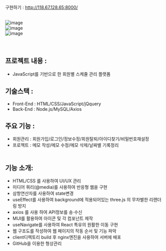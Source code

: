 구현하기 : http://118.67.128.65:8000/<br><br>

![image](https://user-images.githubusercontent.com/108252913/190981752-aa79099b-d189-4338-98c0-a780bcd4a3ee.png)<br>
![image](https://user-images.githubusercontent.com/108252913/190981882-d94af88d-20fb-4eb1-96a1-58c55250363f.png)<br>
![image](https://user-images.githubusercontent.com/108252913/190983011-c6212d87-edf2-47d9-95a0-c924c8abb792.png)<br>
<br><br>

## 프로젝트 내용 : <br>

- JavaScript를 기반으로 한 회원별 스케쥴 관리 플랫폼

## 기술스택 :

- Front-End : HTML/CSS/JavaScript/jQquery
- Back-End : Node.js/MySQL/Axios
  <br>

## 주요 기능 : <br>

- 회원관리 : 회원가입/로그인/정보수정/회원탈퇴/아이디찾기/비밀번호재설정
- 프로젝트 : 메모 작성/메모 수정/메모 삭제/날짜별 기록정리<br><br>

## 기능 소개:

- HTML/CSS 를 사용하여 UI/UX 관리<br>
- 미디어 쿼리(@media)를 사용하여 반응형 웹을 구현<br>
- 삼항연산자를 사용하여 state변경<br>
- useEffect를 사용하여 background에 적용되어있는 three.js 의 무차별한 리랜더링 방지<br>
- axios 를 사용 하여 API정보를 송·수신<br>
- MUI를 활용하여 아이콘 및 각 컴포넌트 제작<br>
- useNavigate를 사용하여 React 특유의 원활한 이동 구현<br>
- 웹 구조도를 작성하여 웹 페이지의 작동 순서 및 기능 파악 <br>
- client디렉토리 build 후 nginx엔진을 사용하여 서버에 배포<br>
- GitHub을 이용한 형상관리<br>

